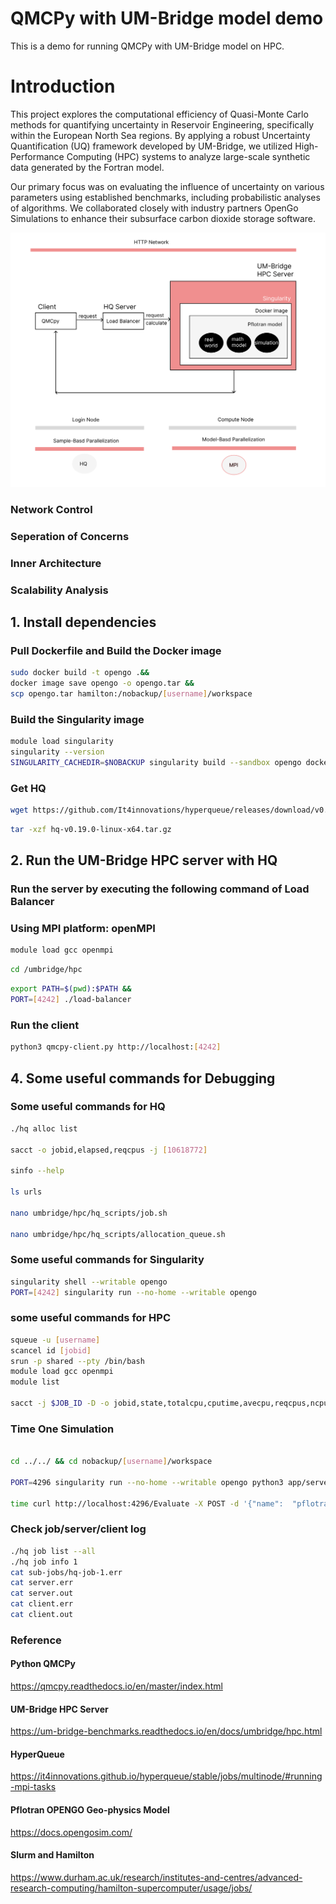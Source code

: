 # QMCPy with UM-Bridge model demo


This is a demo for running QMCPy with UM-Bridge model on HPC.

# Introduction
This project explores the computational efficiency of Quasi-Monte Carlo
methods for quantifying uncertainty in Reservoir Engineering, 
specifically within the European North Sea regions. 
By applying a robust Uncertainty Quantification (UQ)
framework developed by UM-Bridge,
we utilized High-Performance Computing (HPC) systems 
to analyze large-scale synthetic data generated by the Fortran model.

Our primary focus was on evaluating the influence of
uncertainty on various parameters using established 
benchmarks, including probabilistic analyses of algorithms.
We collaborated closely with industry partners OpenGo Simulations to enhance their subsurface carbon dioxide storage software.

![UQ workflow](flowchart.png)

### Network Control
### Seperation of Concerns
### Inner Architecture
### Scalability Analysis





## 1. Install dependencies
### Pull Dockerfile and Build the Docker image 

``` bash
sudo docker build -t opengo .&&
docker image save opengo -o opengo.tar &&
scp opengo.tar hamilton:/nobackup/[username]/workspace
```


### Build the Singularity image 
``` bash
module load singularity
singularity --version
SINGULARITY_CACHEDIR=$NOBACKUP singularity build --sandbox opengo docker-archive://opengo.tar 
```

### Get HQ
``` bash
wget https://github.com/It4innovations/hyperqueue/releases/download/v0.19.0/hq-v0.19.0-linux-x64.tar.gz
```
``` bash
tar -xzf hq-v0.19.0-linux-x64.tar.gz
```


## 2. Run the UM-Bridge HPC server with HQ
### Run the server by executing the following command of Load Balancer
### Using MPI platform: openMPI
``` bash
module load gcc openmpi
```
``` bash
cd /umbridge/hpc
```
``` bash
export PATH=$(pwd):$PATH &&
PORT=[4242] ./load-balancer
```

### Run the client
``` bash
python3 qmcpy-client.py http://localhost:[4242]
```

## 4. Some useful commands for Debugging

### Some useful commands for HQ
``` bash
./hq alloc list

sacct -o jobid,elapsed,reqcpus -j [10618772]

sinfo --help

ls urls

nano umbridge/hpc/hq_scripts/job.sh

nano umbridge/hpc/hq_scripts/allocation_queue.sh
```

### Some useful commands for Singularity
``` bash
singularity shell --writable opengo
PORT=[4242] singularity run --no-home --writable opengo
```

### some useful commands for HPC
``` bash
squeue -u [username]
scancel id [jobid]
srun -p shared --pty /bin/bash
module load gcc openmpi
module list

sacct -j $JOB_ID -D -o jobid,state,totalcpu,cputime,avecpu,reqcpus,ncpus,reqmem,maxvmsize,maxdiskwrite,maxdiskread,maxrss --units=G
```

### Time One Simulation 

``` bash

cd ../../ && cd nobackup/[username]/workspace

PORT=4296 singularity run --no-home --writable opengo python3 app/server.py --pty bash

time curl http://localhost:4296/Evaluate -X POST -d '{"name":  "pflotran_simulation" , "input": [[0.5,0.5,0.5,0.5,0.5,0.5,0.5,0.5,0.5,0.5,0.5,0.5]] }'
```


### Check job/server/client log
``` bash
./hq job list --all
./hq job info 1
cat sub-jobs/hq-job-1.err
cat server.err
cat server.out
cat client.err
cat client.out
```

### Reference


#### Python QMCPy
https://qmcpy.readthedocs.io/en/master/index.html

#### UM-Bridge HPC Server
https://um-bridge-benchmarks.readthedocs.io/en/docs/umbridge/hpc.html

#### HyperQueue 
https://it4innovations.github.io/hyperqueue/stable/jobs/multinode/#running-mpi-tasks

#### Pflotran OPENGO Geo-physics Model
https://docs.opengosim.com/

#### Slurm and Hamilton
https://www.durham.ac.uk/research/institutes-and-centres/advanced-research-computing/hamilton-supercomputer/usage/jobs/





